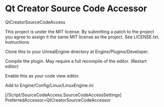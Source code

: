 # Qt Creator Source Code Accessor

QtCreatorSourceCodeAccess

This project is under the MIT license. By submitting a patch to the project you agree to assign it the same MIT license as the project. See LICENSE.txt.
Instructions

Clone this to your UnrealEngine directory at Engine/Plugins/Developer.

Compile the plugin. May require a full recompile of the editor. (Restart editor)

Enable this as your code view editor.

Add to Engine/Config/Linux/LinuxEngine.ini

[/Script/SourceCodeAccess.SourceCodeAccessSettings] PreferredAccessor=QtCreatorSourceCodeAccessor
